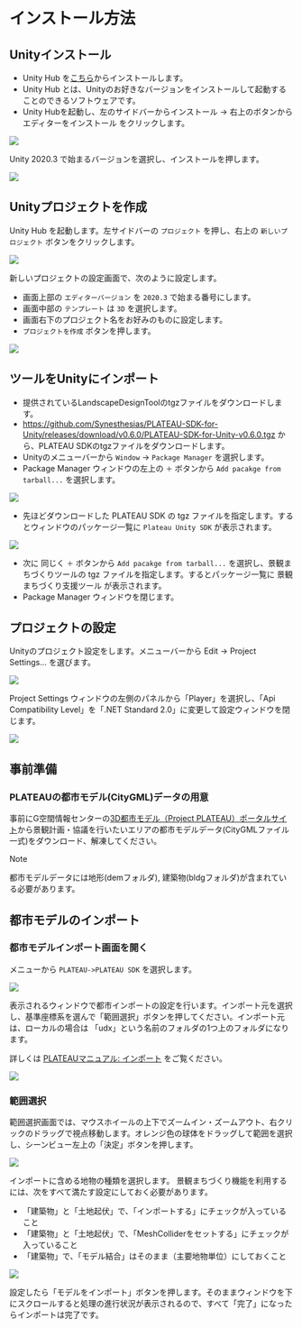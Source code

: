 # インストール方法
## Unityインストール
- Unity Hub を[こちら](https://unity3d.com/jp/get-unity/download)からインストールします。
- Unity Hub とは、Unityのお好きなバージョンをインストールして起動することのできるソフトウェアです。
- Unity Hubを起動し、左のサイドバーからインストール → 右上のボタンからエディターをインストール をクリックします。

![](../resources/install/unityHubMenu.png)

Unity 2020.3 で始まるバージョンを選択し、インストールを押します。

![](../resources/install/unityHubInstall.png)

## Unityプロジェクトを作成
Unity Hub を起動します。左サイドバーの `プロジェクト` を押し、右上の `新しいプロジェクト` ボタンをクリックします。

![](../resources/install/unityHubProject.png)

新しいプロジェクトの設定画面で、次のように設定します。 
- 画面上部の `エディターバージョン` を `2020.3` で始まる番号にします。 
- 画面中部の `テンプレート` は `3D` を選択します。  
- 画面右下のプロジェクト名をお好みのものに設定します。 
- `プロジェクトを作成` ボタンを押します。

![](../resources/install/createProject.png)

## ツールをUnityにインポート
- 提供されているLandscapeDesignToolのtgzファイルをダウンロードします。
- https://github.com/Synesthesias/PLATEAU-SDK-for-Unity/releases/download/v0.6.0/PLATEAU-SDK-for-Unity-v0.6.0.tgz
から、PLATEAU SDKのtgzファイルをダウンロードします。
- Unityのメニューバーから `Window` → `Package Manager` を選択します。
- Package Manager ウィンドウの左上の `＋` ボタンから `Add pacakge from tarball...` を選択します。 

![](../resources/install/addPacakge.png)

- 先ほどダウンロードした PLATEAU SDK の tgz ファイルを指定します。するとウィンドウのパッケージ一覧に `Plateau Unity SDK` が表示されます。

![](../resources/install/packageManager.png)

- 次に 同じく `＋` ボタンから `Add pacakge from tarball...` を選択し、景観まちづくりツールの tgz ファイルを指定します。するとパッケージ一覧に 景観まちづくり支援ツール が表示されます。
- Package Manager ウィンドウを閉じます。

## プロジェクトの設定
Unityのプロジェクト設定をします。メニューバーから Edit → Project Settings… を選びます。

![](../resources/install/editMenu.png)

Project Settings ウィンドウの左側のパネルから「Player」を選択し、「Api Compatibility Level」を「.NET Standard 2.0」に変更して設定ウィンドウを閉じます。

![](../resources/install/apiCompatibilityLevel.png)

## 事前準備
### PLATEAUの都市モデル(CityGML)データの用意
事前にG空間情報センターの[3D都市モデル（Project PLATEAU）ポータルサイト](https://www.geospatial.jp/ckan/dataset/plateau)から景観計画・協議を行いたいエリアの都市モデルデータ(CityGMLファイル一式)をダウンロード、解凍してください。

> [!NOTE]  
> 都市モデルデータには地形(demフォルダ), 建築物(bldgフォルダ)が含まれている必要があります。

## 都市モデルのインポート
### 都市モデルインポート画面を開く
メニューから `PLATEAU->PLATEAU SDK` を選択します。

![](../resources/install/plateauMenu.png)

表示されるウィンドウで都市インポートの設定を行います。インポート元を選択し、基準座標系を選んで「範囲選択」ボタンを押してください。インポート元は、ローカルの場合は 「udx」という名前のフォルダの1つ上のフォルダになります。

詳しくは [PLATEAUマニュアル: インポート](https://synesthesias.github.io/PLATEAU-SDK-for-Unity/manual/ImportCityModels.html) をご覧ください。

![](../resources/install/plateauSdkMenu.png)

### 範囲選択
範囲選択画面では、マウスホイールの上下でズームイン・ズームアウト、右クリックのドラッグで視点移動します。オレンジ色の球体をドラッグして範囲を選択し、シーンビュー左上の「決定」ボタンを押します。

![](../resources/install/rangeSelectionScreen.png)

インポートに含める地物の種類を選択します。
景観まちづくり機能を利用するには、次をすべて満たす設定にしておく必要があります。

- 「建築物」と「土地起伏」で、「インポートする」にチェックが入っていること
- 「建築物」と「土地起伏」で、「MeshColliderをセットする」にチェックが入っていること
- 「建築物」で、「モデル結合」はそのまま（主要地物単位）にしておくこと

![](../resources/install/geographicFeatureSetting.png)

設定したら「モデルをインポート」ボタンを押します。そのままウィンドウを下にスクロールすると処理の進行状況が表示されるので、すべて「完了」になったらインポートは完了です。